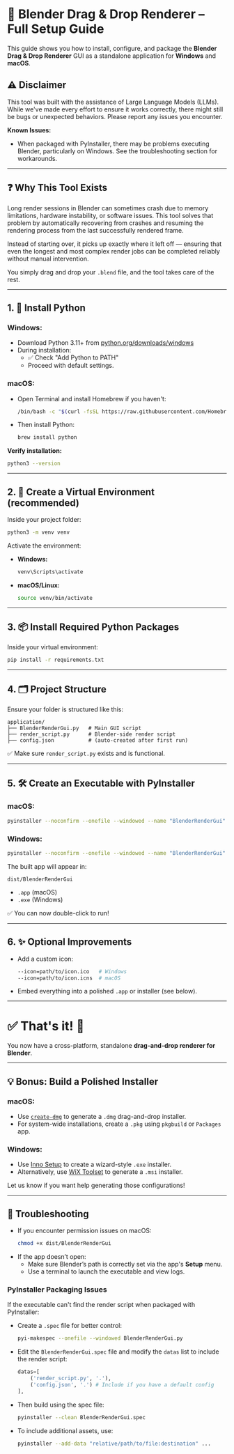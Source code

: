 # 🧰 Blender Drag & Drop Renderer – Full Setup Guide

This guide shows you how to install, configure, and package the **Blender Drag & Drop Renderer** GUI as a standalone application for **Windows** and **macOS**.

## ⚠️ Disclaimer

This tool was built with the assistance of Large Language Models (LLMs). While we've made every effort to ensure it works correctly, there might still be bugs or unexpected behaviors. Please report any issues you encounter.

**Known Issues:** 
- When packaged with PyInstaller, there may be problems executing Blender, particularly on Windows. See the troubleshooting section for workarounds.

---

## ❓ Why This Tool Exists

Long render sessions in Blender can sometimes crash due to memory limitations, hardware instability, or software issues. This tool solves that problem by automatically recovering from crashes and resuming the rendering process from the last successfully rendered frame. 

Instead of starting over, it picks up exactly where it left off — ensuring that even the longest and most complex render jobs can be completed reliably without manual intervention.

You simply drag and drop your `.blend` file, and the tool takes care of the rest.

---

## 1. 🐍 Install Python

### Windows:
- Download Python 3.11+ from [python.org/downloads/windows](https://www.python.org/downloads/windows/)
- During installation:
  - ✅ Check "Add Python to PATH"
  - Proceed with default settings.

### macOS:
- Open Terminal and install Homebrew if you haven't:
  ```bash
  /bin/bash -c "$(curl -fsSL https://raw.githubusercontent.com/Homebrew/install/HEAD/install.sh)"
  ```
- Then install Python:
  ```bash
  brew install python
  ```

**Verify installation:**
```bash
python3 --version
```

---

## 2. 🧪 Create a Virtual Environment (recommended)

Inside your project folder:
```bash
python3 -m venv venv
```

Activate the environment:

- **Windows:**
  ```bash
  venv\Scripts\activate
  ```
- **macOS/Linux:**
  ```bash
  source venv/bin/activate
  ```

---

## 3. 📦 Install Required Python Packages

Inside your virtual environment:
```bash
pip install -r requirements.txt
```

---

## 4. 🗂️ Project Structure

Ensure your folder is structured like this:
```
application/
├── BlenderRenderGui.py   # Main GUI script
├── render_script.py      # Blender-side render script
├── config.json           # (auto-created after first run)
```
✅ Make sure `render_script.py` exists and is functional.

---

## 5. 🛠️ Create an Executable with PyInstaller

### macOS:
```bash
pyinstaller --noconfirm --onefile --windowed --name "BlenderRenderGui" BlenderRenderGui.py
```

### Windows:
```bash
pyinstaller --noconfirm --onefile --windowed --name "BlenderRenderGui" BlenderRenderGui.py
```

The built app will appear in:
```
dist/BlenderRenderGui
```

- `.app` (macOS)
- `.exe` (Windows)

✅ You can now double-click to run!

---

## 6. ✨ Optional Improvements

- Add a custom icon:
  ```bash
  --icon=path/to/icon.ico   # Windows
  --icon=path/to/icon.icns  # macOS
  ```
- Embed everything into a polished `.app` or installer (see below).

---

# ✅ That's it! 🎉

You now have a cross-platform, standalone **drag-and-drop renderer for Blender**.

---

## 💡 Bonus: Build a Polished Installer

### macOS:
- Use [`create-dmg`](https://github.com/create-dmg/create-dmg) to generate a `.dmg` drag-and-drop installer.
- For system-wide installations, create a `.pkg` using `pkgbuild` or `Packages` app.

### Windows:
- Use [Inno Setup](https://jrsoftware.org/isinfo.php) to create a wizard-style `.exe` installer.
- Alternatively, use [WiX Toolset](https://wixtoolset.org/) to generate a `.msi` installer.

Let us know if you want help generating those configurations!

---

## 🧯 Troubleshooting

- If you encounter permission issues on macOS:
  ```bash
  chmod +x dist/BlenderRenderGui
  ```
- If the app doesn’t open:
  - Make sure Blender’s path is correctly set via the app's **Setup** menu.
  - Use a terminal to launch the executable and view logs.

### PyInstaller Packaging Issues

If the executable can't find the render script when packaged with PyInstaller:

- Create a `.spec` file for better control:
  ```bash
  pyi-makespec --onefile --windowed BlenderRenderGui.py
  ```

- Edit the `BlenderRenderGui.spec` file and modify the `datas` list to include the render script:
  ```python
  datas=[
      ('render_script.py', '.'),
      ('config.json', '.') # Include if you have a default config
  ],
  ```

- Then build using the spec file:
  ```bash
  pyinstaller --clean BlenderRenderGui.spec
  ```

- To include additional assets, use:
  ```bash
  pyinstaller --add-data "relative/path/to/file:destination" ...
  ```
